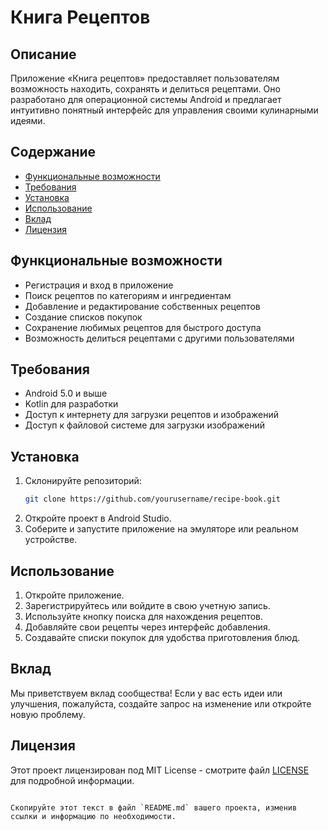 
# Книга Рецептов

## Описание
Приложение «Книга рецептов» предоставляет пользователям возможность находить, сохранять и делиться рецептами. Оно разработано для операционной системы Android и предлагает интуитивно понятный интерфейс для управления своими кулинарными идеями.

## Содержание
- [Функциональные возможности](#функциональные-возможности)
- [Требования](#требования)
- [Установка](#установка)
- [Использование](#использование)
- [Вклад](#вклад)
- [Лицензия](#лицензия)

## Функциональные возможности
- Регистрация и вход в приложение
- Поиск рецептов по категориям и ингредиентам
- Добавление и редактирование собственных рецептов
- Создание списков покупок
- Сохранение любимых рецептов для быстрого доступа
- Возможность делиться рецептами с другими пользователями

## Требования
- Android 5.0 и выше
- Kotlin для разработки
- Доступ к интернету для загрузки рецептов и изображений
- Доступ к файловой системе для загрузки изображений

## Установка
1. Склонируйте репозиторий:
   ```bash
   git clone https://github.com/yourusername/recipe-book.git
   ```
2. Откройте проект в Android Studio.
3. Соберите и запустите приложение на эмуляторе или реальном устройстве.

## Использование
1. Откройте приложение.
2. Зарегистрируйтесь или войдите в свою учетную запись.
3. Используйте кнопку поиска для нахождения рецептов.
4. Добавляйте свои рецепты через интерфейс добавления.
5. Создавайте списки покупок для удобства приготовления блюд.

## Вклад
Мы приветствуем вклад сообщества! Если у вас есть идеи или улучшения, пожалуйста, создайте запрос на изменение или откройте новую проблему.

## Лицензия
Этот проект лицензирован под MIT License - смотрите файл [LICENSE](LICENSE) для подробной информации.
```

Скопируйте этот текст в файл `README.md` вашего проекта, изменив ссылки и информацию по необходимости.
